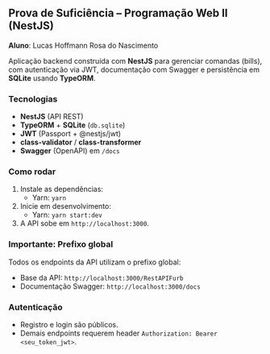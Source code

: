 ## Prova de Suficiência – Programação Web II (NestJS)

**Aluno**: Lucas Hoffmann Rosa do Nascimento

Aplicação backend construída com **NestJS** para gerenciar comandas (bills), com autenticação via JWT, documentação com Swagger e persistência em **SQLite** usando **TypeORM**.

### Tecnologias
- **NestJS** (API REST)
- **TypeORM** + **SQLite** (`db.sqlite`)
- **JWT** (Passport + @nestjs/jwt)
- **class-validator** / **class-transformer**
- **Swagger** (OpenAPI) em `/docs`

### Como rodar
1. Instale as dependências:
   - Yarn: `yarn`
2. Inicie em desenvolvimento:
   - Yarn: `yarn start:dev`
3. A API sobe em `http://localhost:3000`.

### Importante: Prefixo global
Todos os endpoints da API utilizam o prefixo global:

- Base da API: `http://localhost:3000/RestAPIFurb`
- Documentação Swagger: `http://localhost:3000/docs`

### Autenticação
- Registro e login são públicos.
- Demais endpoints requerem header `Authorization: Bearer <seu_token_jwt>`.
